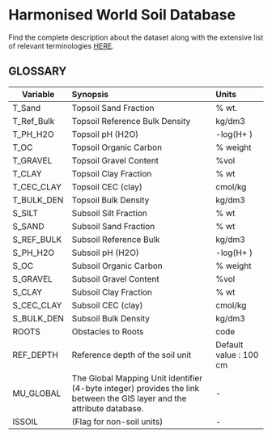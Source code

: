 # Harmonised World Soil Database
Find the complete description about the dataset along with the extensive list of relevant terminologies [HERE](https://esdac.jrc.ec.europa.eu/ESDB_Archive/Soil_Data/Docs_GlobalData/Harmonized_World_Soi_Database_v1.2.pdf).
## GLOSSARY
| Variable  | Synopsis | Units |
|----------|:-------------|:--------|
| T_Sand | Topsoil Sand Fraction | % wt. | 
| T_Ref_Bulk | Topsoil Reference Bulk Density | kg/dm3 | 
| T_PH_H2O | Topsoil pH (H2O) | -log(H+ ) |
| T_OC | Topsoil Organic Carbon | % weight | 
| T_GRAVEL | Topsoil Gravel Content | %vol |
| T_CLAY | Topsoil Clay Fraction | % wt |
| T_CEC_CLAY | Topsoil CEC (clay) | cmol/kg |
| T_BULK_DEN | Topsoil Bulk Density | kg/dm3 |
| S_SILT | Subsoil Silt Fraction | % wt |
| S_SAND | Subsoil Sand Fraction | % wt |
| S_REF_BULK | Subsoil Reference Bulk | kg/dm3 |
| S_PH_H2O | Subsoil pH (H2O) | -log(H+ ) |
| S_OC | Subsoil Organic Carbon | % weight |
| S_GRAVEL | Subsoil Gravel Content | %vol |
| S_CLAY | Subsoil Clay Fraction | % wt |
| S_CEC_CLAY | Subsoil CEC (clay) | cmol/kg |
| S_BULK_DEN | Subsoil Bulk Density | kg/dm3 |
| ROOTS | Obstacles to Roots  | code |
| REF_DEPTH | Reference depth of the soil unit | Default value : 100 cm |
| MU_GLOBAL | The Global Mapping Unit identifier (4-byte integer) provides the link between the GIS layer and the attribute database. | - |
| ISSOIL | (Flag for non-soil units) | - |
